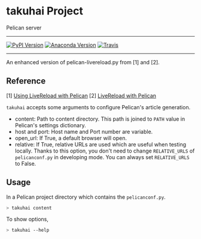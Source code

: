 # takuhai Project

Pelican server

---

[![PyPI Version][pypi-v-image]][pypi-v-link]
[![Anaconda Version][anaconda-v-image]][anaconda-v-link]
[![Travis][travis-image]][travis-link]

[pypi-v-image]: https://img.shields.io/pypi/v/takuhai.png
[pypi-v-link]: https://pypi.python.org/pypi/takuhai
[anaconda-v-image]: https://anaconda.org/daizutabi/takuhai/badges/version.svg
[anaconda-v-link]: https://anaconda.org/daizutabi/takuhai
[travis-image]: https://img.shields.io/travis/daizutabi/takuhai.svg?style=flat-square&label=Travis+CI
[travis-link]: https://travis-ci.org/daizutabi/takuhai

---

An enhanced version of pelican-livereload.py from [1] and [2].

Reference
---------
[1] [Using LiveReload with Pelican](https://merlijn.vandeen.nl/2015/pelican-livereload.html)
[2] [LiveReload with Pelican](http://tech.agilitynerd.com/livereload-with-pelican.html)


`takuhai` accepts some arguments to configure Pelican's article generation.

+ content: Path to content directory. This path is joined to `PATH` value in
    Pelican's settings dictionary.
+ host and port: Host name and Port number are variable.
+ open_url: If True, a default browser will open.
+ relative: If True, relative URLs are used which are useful when testing
    locally. Thanks to this option, you don't need to change `RELATIVE_URLS`
    of `pelicanconf.py` in developing mode. You can always set `RELATIVE_URLS`
    to False.

Usage
-----

In a Pelican project directory which contains the `pelicanconf.py`.

```bash
> takuhai content
```

To show options,


```bash
> takuhai --help
```
